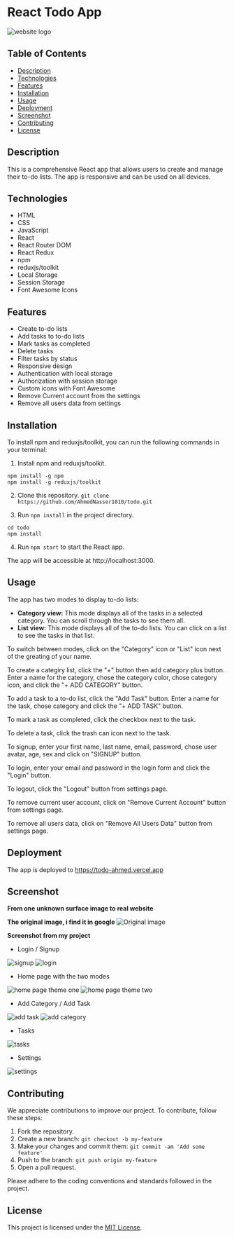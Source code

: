 
# React Todo App

![website logo](https://i.imgur.com/mM0DIdCb.png)

## Table of Contents
- [Description](#description)
- [Technologies](#technologies)
- [Features](#features)
- [Installation](#installation)
- [Usage](#usage)
- [Deployment](#deployment)
- [Screenshot](#screenshot)
- [Contributing](#contributing)
- [License](#license)

## Description
This is a comprehensive React app that allows users to create and manage their to-do lists. The app is responsive and can be used on all devices.

## Technologies

* HTML
* CSS
* JavaScript
* React
* React Router DOM
* React Redux
* npm
* reduxjs/toolkit
* Local Storage
* Session Storage
* Font Awesome Icons

## Features

* Create to-do lists
* Add tasks to to-do lists
* Mark tasks as completed
* Delete tasks
* Filter tasks by status
* Responsive design
* Authentication with local storage
* Authorization with session storage
* Custom icons with Font Awesome
* Remove Current account from the settings
* Remove all users data from settings

## Installation

To install npm and reduxjs/toolkit, you can run the following commands in your terminal:

1. Install npm and reduxjs/toolkit.
```
npm install -g npm
npm install -g reduxjs/toolkit
```

2. Clone this repository.
`git clone https://github.com/AhmedNasser1010/todo.git`

3. Run `npm install` in the project directory.
```
cd todo
npm install
```

4. Run `npm start` to start the React app.

The app will be accessible at http://localhost:3000.

## Usage

The app has two modes to display to-do lists:

* **Category view:** This mode displays all of the tasks in a selected category. You can scroll through the tasks to see them all.
* **List view:** This mode displays all of the to-do lists. You can click on a list to see the tasks in that list.

To switch between modes, click on the "Category" icon or "List" icon next of the greating of your name.

To create a categiry list, click the "+" button then add category plus button.
Enter a name for the category,
chose the category color,
chose category icon,
and click the "+ ADD CATEGORY" button.

To add a task to a to-do list, click the "Add Task" button. Enter a name for the task, chose category and click the "+ ADD TASK" button.

To mark a task as completed, click the checkbox next to the task.

To delete a task, click the trash can icon next to the task.

To signup, enter your first name, last name, email, password, chose user avatar, age, sex and click on "SIGNUP" button.

To login, enter your email and password in the login form and click the "Login" button.

To logout, click the "Logout" button from settings page.

To remove current user account, click on "Remove Current Account" button from settings page.

To remove all users data, click on "Remove All Users Data" button from settings page.

## Deployment

The app is deployed to https://todo-ahmed.vercel.app

## Screenshot

**From one unknown surface image to real website**

**The original image, i find it in google**
![Original image](https://res.cloudinary.com/dxmxoz09h/image/upload/v1694482196/ui_wr4gyy.png)

**Screenshot from my project**

* Login / Signup

![signup](https://i.imgur.com/eDHwyWt.png)
![login](https://i.imgur.com/dABPcgC.png)

* Home page with the two modes

![home page theme one](https://i.imgur.com/S6U9rWA.png)
![home page theme two](https://i.imgur.com/LTWmH5H.png)

* Add Category / Add Task

![add task](https://i.imgur.com/NYUmUra.png)
![add category](https://i.imgur.com/t2xlP8a.png)

* Tasks

![tasks](https://i.imgur.com/LzGRI3M.png)

* Settings

![settings](https://i.imgur.com/pPFB7jv.png)

## Contributing
We appreciate contributions to improve our project. To contribute, follow these steps:

1. Fork the repository.
2. Create a new branch: `git checkout -b my-feature`
3. Make your changes and commit them: `git commit -am 'Add some feature'`
4. Push to the branch: `git push origin my-feature`
5. Open a pull request.

Please adhere to the coding conventions and standards followed in the project.

## License

This project is licensed under the [MIT License](LICENSE).
